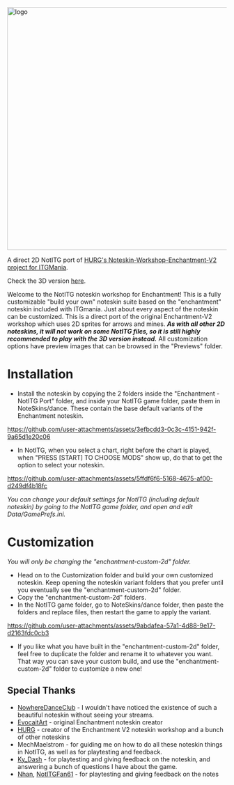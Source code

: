 <img width="1200" height="558" alt="logo" src="https://github.com/user-attachments/assets/dca72e95-b11f-4c47-9f04-804c4913cc23" />

A direct 2D NotITG port of [HURG's Noteskin-Workshop-Enchantment-V2 project for ITGMania](https://github.com/HURG-IIDX/Noteskin-Workshop-Enchantment-V2/tree/main).

Check the 3D version [here](https://github.com/PoRa-dayo/NotITG-Enchantment-Noteskin-Workshop).

Welcome to the NotITG noteskin workshop for Enchantment! This is a fully customizable "build your own" noteskin suite based on the "enchantment" noteskin included with ITGmania. Just about every aspect of the noteskin can be customized. This is a direct port of the original Enchantment-V2 workshop which uses 2D sprites for arrows and mines. ***As with all other 2D noteskins, it will not work on some NotITG files, so it is still highly recommended to play with the 3D version instead.*** All customization options have preview images that can be browsed in the "Previews" folder.

# Installation
- Install the noteskin by copying the 2 folders inside the "Enchantment - NotITG Port" folder, and inside your NotITG game folder, paste them in NoteSkins/dance. These contain the base default variants of the Enchantment noteskin.

https://github.com/user-attachments/assets/3efbcdd3-0c3c-4151-942f-9a65d1e20c06



- In NotITG, when you select a chart, right before the chart is played, when "PRESS [START] TO CHOOSE MODS" show up, do that to get the option to select your noteskin.

https://github.com/user-attachments/assets/5ffdf6f6-5168-4675-af00-d249df4b18fc



*You can change your default settings for NotITG (including default noteskin) by going to the NotITG game folder, and open and edit Data/GamePrefs.ini.*

# Customization
*You will only be changing the "enchantment-custom-2d" folder.*

- Head on to the Customization folder and build your own customized noteskin. Keep opening the noteskin variant folders that you prefer until you eventually see the "enchantment-custom-2d" folder.
- Copy the "enchantment-custom-2d" folders.
- In the NotITG game folder, go to NoteSkins/dance folder, then paste the folders and replace files, then restart the game to apply the variant.

https://github.com/user-attachments/assets/9abdafea-57a1-4d88-9e17-d2163fdc0cb3




- If you like what you have built in the "enchantment-custom-2d" folder, feel free to duplicate the folder and rename it to whatever you want. That way you can save your custom build, and use the "enchantment-custom-2d" folder to customize a new one!

## Special Thanks
- [NowhereDanceClub](https://www.twitch.tv/nowheredanceclub) - I wouldn't have noticed the existence of such a beautiful noteskin without seeing your streams.
- [EvocaitArt](https://x.com/EvocaitArt) - original Enchantment noteskin creator
- [HURG](https://github.com/HURG-IIDX) - creator of the Enchantment V2 noteskin workshop and a bunch of other noteskins
- MechMaelstrom - for guiding me on how to do all these noteskin things in NotITG, as well as for playtesting and feedback.
- [Ky_Dash](https://www.youtube.com/@Ky_Dash) - for playtesting and giving feedback on the noteskin, and answering a bunch of questions I have about the game.
- [Nhan](https://www.youtube.com/@StepNhan), [NotITGFan61](https://www.youtube.com/@notitgfan61) - for playtesting and giving feedback on the notes






